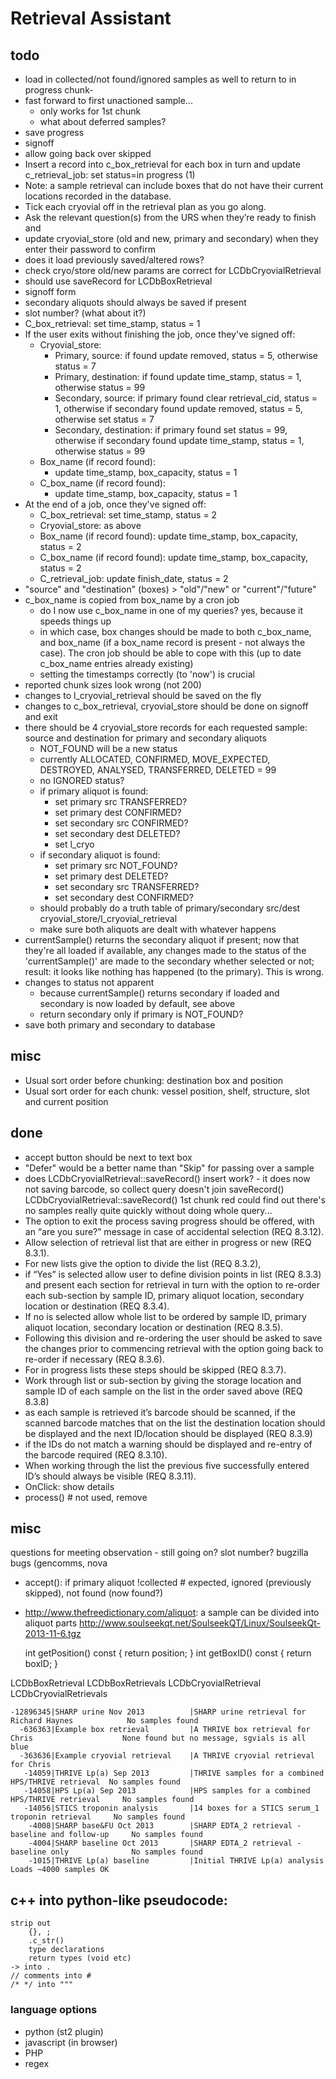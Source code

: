 # Retrieval Assistant

## todo

 * load in collected/not found/ignored samples as well to return to in progress chunk-
 * fast forward to first unactioned sample...
    * only works for 1st chunk
    * what about deferred samples?
 * save progress
 * signoff
 * allow going back over skipped
 * Insert a record into c_box_retrieval for each box in turn and update c_retrieval_job: set status=in progress (1)
 * Note: a sample retrieval can include boxes that do not have their current locations recorded in the database.
 * Tick each cryovial off in the retrieval plan as you go along.
 * Ask the relevant question(s) from the URS when they’re ready to finish and 
 * update cryovial_store (old and new, primary and secondary) when they enter their password to confirm
 * does it load previously saved/altered rows?
 * check cryo/store old/new params are correct for LCDbCryovialRetrieval
 * should use saveRecord for LCDbBoxRetrieval
 * signoff form
 * secondary aliquots should always be saved if present
 * slot number? (what about it?)
 * C_box_retrieval: set time_stamp, status = 1 
 * If the user exits without finishing the job, once they've signed off: 
    * Cryovial_store: 
        * Primary, source: if found update removed, status = 5, otherwise status = 7 
        * Primary, destination: if found update time_stamp, status = 1, otherwise status = 99 
        * Secondary, source: if primary found clear retrieval_cid, status = 1, otherwise if secondary found update removed, status = 5, otherwise set status = 7 
        * Secondary, destination: if primary found set status = 99, otherwise if secondary found update time_stamp, status = 1, otherwise status = 99 
    * Box_name (if record found): 
        * update time_stamp, box_capacity, status = 1 
    * C_box_name (if record found): 
        * update time_stamp, box_capacity, status = 1 
 * At the end of a job, once they've signed off: 
     * C_box_retrieval: set time_stamp, status = 2 
     * Cryovial_store: as above 
     * Box_name (if record found): update time_stamp, box_capacity, status = 2 
     * C_box_name (if record found): update time_stamp, box_capacity, status = 2 
     * C_retrieval_job: update finish_date, status = 2 
 * "source" and "destination" (boxes) > "old"/"new" or "current"/"future"
  * c_box_name is copied from box_name by a cron job
    * do I now use c_box_name in one of my queries? yes, because it speeds things up
    * in which case, box changes should be made to both c_box_name, and box_name (if a box_name record is present - not always the case). The cron job should be able to cope with this (up to date c_box_name entries already existing)
    * setting the timestamps correctly (to 'now') is crucial 
 * reported chunk sizes look wrong (not 200)
 * changes to l_cryovial_retrieval should be saved on the fly
 * changes to c_box_retrieval, cryovial_store should be done on signoff and exit
 * there should be 4 cryovial_store records for each requested sample: source and destination for primary and secondary aliquots
    * NOT_FOUND will be a new status
    * currently ALLOCATED, CONFIRMED, MOVE_EXPECTED, DESTROYED, ANALYSED, TRANSFERRED, DELETED = 99
    * no IGNORED status?
    * if primary aliquot is found:
        - set primary src TRANSFERRED?
        - set primary dest CONFIRMED?
        - set secondary src CONFIRMED?
        - set secondary dest DELETED?
        - set l_cryo 
    * if secondary aliquot is found:
        - set primary src NOT_FOUND?
        - set primary dest DELETED?
        - set secondary src TRANSFERRED?
        - set secondary dest CONFIRMED?
    * should probably do a truth table of primary/secondary src/dest cryovial_store/l_cryovial_retrieval
    * make sure both aliquots are dealt with whatever happens
 * currentSample() returns the secondary aliquot if present; now that they're all loaded if available, any changes made to the status of the 'currentSample()' are made to the secondary whether selected or not; result: it looks like nothing has happened (to the primary). This is wrong.
 * changes to status not apparent
    * because currentSample() returns secondary if loaded and secondary is now loaded by default, see above
    * return secondary only if primary is NOT_FOUND?
 * save both primary and secondary to database

## misc

 * Usual sort order before chunking: destination box and position
 * Usual sort order for each chunk: vessel position, shelf, structure, slot and current position

## done

* accept button should be next to text box
* "Defer" would be a better name than "Skip" for passing over a sample
* does LCDbCryovialRetrieval::saveRecord() insert work? - it does now
not saving barcode, so collect query doesn't join
saveRecord()
LCDbCryovialRetrieval::saveRecord()
1st chunk red
could find out there's no samples really quite quickly without doing whole query... 
 * The option to exit the process saving progress should be offered, with an “are you sure?” message in case of accidental selection (REQ 8.3.12).
 * Allow selection of retrieval list that are either in progress or new (REQ 8.3.1). 
 * For new lists give the option to divide the list (REQ 8.3.2), 
 * if “Yes” is selected allow user to define division points in list (REQ 8.3.3) and present each section for retrieval in turn with the option to re-order each sub-section by sample ID, primary aliquot location, secondary location or destination (REQ 8.3.4). 
 * If no is selected allow whole list to be ordered by sample ID, primary aliquot location, secondary location or destination (REQ 8.3.5). 
 * Following this division and re-ordering the user should be asked to save the changes prior to commencing retrieval with the option going back to re-order if necessary (REQ 8.3.6). 
 * For in progress lists these steps should be skipped (REQ 8.3.7).
 * Work through list or sub-section by giving the storage location and sample ID of each sample on the list in the order saved above (REQ 8.3.8) 
 * as each sample is retrieved it’s barcode should be scanned, if the scanned barcode matches that on the list the destination location should be displayed and the next ID/location should be displayed (REQ 8.3.9) 
 * if the IDs do not match a warning should be displayed and re-entry of the barcode required (REQ 8.3.10). 
 * When working through the list the previous five successfully entered ID’s should always be visible (REQ 8.3.11). 
  * OnClick: show details
 * process() # not used, remove



## misc

questions for meeting
 observation - still going on?
 slot number?
 bugzilla bugs (gencomms, 
 nova
 
 * accept(): if primary aliquot !collected   # expected, ignored (previously skipped), not found (now found?)
 * http://www.thefreedictionary.com/aliquot: a sample can be divided into aliquot parts
http://www.soulseekqt.net/SoulseekQT/Linux/SoulseekQt-2013-11-6.tgz 

    int getPosition() const { return position; }
    int getBoxID() const { return boxID; }

LCDbBoxRetrieval
LCDbBoxRetrievals
LCDbCryovialRetrieval
LCDbCryovialRetrievals

    -12896345|SHARP urine Nov 2013          |SHARP urine retrieval for Richard Haynes            No samples found
      -636363|Example box retrieval         |A THRIVE box retrieval for Chris                    None found but no message, sgvials is all blue
      -363636|Example cryovial retrieval    |A THRIVE cryovial retrieval for Chris               
       -14059|THRIVE Lp(a) Sep 2013         |THRIVE samples for a combined HPS/THRIVE retrieval  No samples found
       -14058|HPS Lp(a) Sep 2013            |HPS samples for a combined HPS/THRIVE retrieval     No samples found
       -14056|STICS troponin analysis       |14 boxes for a STICS serum_1 troponin retrieval     No samples found
        -4008|SHARP base&FU Oct 2013        |SHARP EDTA_2 retrieval - baseline and follow-up     No samples found
        -4004|SHARP baseline Oct 2013       |SHARP EDTA_2 retrieval - baseline only              No samples found
        -1015|THRIVE Lp(a) baseline         |Initial THRIVE Lp(a) analysis                       Loads ~4000 samples OK

## c++ into python-like pseudocode:
    strip out 
        {}, ;
        .c_str()
        type declarations
        return types (void etc)
    -> into .
    // comments into #
    /* */ into """

### language options

 * python (st2 plugin)
 * javascript (in browser)
 * PHP
 * regex